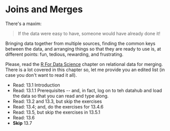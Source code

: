 # Joins and Merges 

There's a maxim: 

> If the data were easy to have, someone would have already done it!

Bringing data together from multiple sources, finding the common keys between the data, and arranging things so that they are ready to use is, at different points: fun, tedious, rewarding, and frustrating.

Please, read the [R For Data Science](https://r4ds.had.co.nz/relational-data.html) chapter on relational data for merging. There is a lot covered in this chapter so, let me provide you an edited list (in case you don't want to read it all). 

- Read: 13.1 Introduction
- Read: 13.1.1 Prerequisites -- and, in fact, log on to teh datahub and load the data so that you can read and type along. 
- Read: 13.2 and 13.3, but skip the exercises
- Read: 13.4; and, do the exercises for 13.4.6
- Read: 13.5, but skip the exercises in 13.5.1
- Read: 13.6
- **Skip** 13.7 

